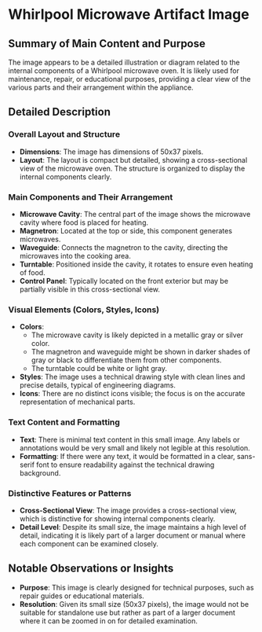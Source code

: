 # Whirlpool Microwave Artifact Image

## Summary of Main Content and Purpose
The image appears to be a detailed illustration or diagram related to the internal components of a Whirlpool microwave oven. It is likely used for maintenance, repair, or educational purposes, providing a clear view of the various parts and their arrangement within the appliance.

## Detailed Description

### Overall Layout and Structure
- **Dimensions**: The image has dimensions of 50x37 pixels.
- **Layout**: The layout is compact but detailed, showing a cross-sectional view of the microwave oven. The structure is organized to display the internal components clearly.

### Main Components and Their Arrangement
- **Microwave Cavity**: The central part of the image shows the microwave cavity where food is placed for heating.
- **Magnetron**: Located at the top or side, this component generates microwaves.
- **Waveguide**: Connects the magnetron to the cavity, directing the microwaves into the cooking area.
- **Turntable**: Positioned inside the cavity, it rotates to ensure even heating of food.
- **Control Panel**: Typically located on the front exterior but may be partially visible in this cross-sectional view.

### Visual Elements (Colors, Styles, Icons)
- **Colors**:
  - The microwave cavity is likely depicted in a metallic gray or silver color.
  - The magnetron and waveguide might be shown in darker shades of gray or black to differentiate them from other components.
  - The turntable could be white or light gray.
- **Styles**: The image uses a technical drawing style with clean lines and precise details, typical of engineering diagrams.
- **Icons**: There are no distinct icons visible; the focus is on the accurate representation of mechanical parts.

### Text Content and Formatting
- **Text**: There is minimal text content in this small image. Any labels or annotations would be very small and likely not legible at this resolution.
- **Formatting**: If there were any text, it would be formatted in a clear, sans-serif font to ensure readability against the technical drawing background.

### Distinctive Features or Patterns
- **Cross-Sectional View**: The image provides a cross-sectional view, which is distinctive for showing internal components clearly.
- **Detail Level**: Despite its small size, the image maintains a high level of detail, indicating it is likely part of a larger document or manual where each component can be examined closely.

## Notable Observations or Insights
- **Purpose**: This image is clearly designed for technical purposes, such as repair guides or educational materials.
- **Resolution**: Given its small size (50x37 pixels), the image would not be suitable for standalone use but rather as part of a larger document where it can be zoomed in on for detailed examination.
